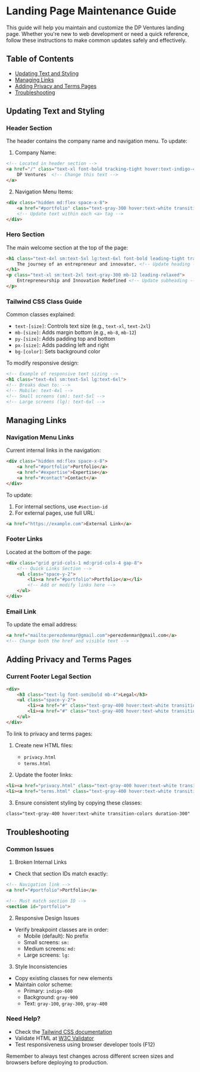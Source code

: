 # Landing Page Maintenance Guide

This guide will help you maintain and customize the DP Ventures landing page. Whether you're new to web development or need a quick reference, follow these instructions to make common updates safely and effectively.

## Table of Contents
- [Updating Text and Styling](#updating-text-and-styling)
- [Managing Links](#managing-links)
- [Adding Privacy and Terms Pages](#adding-privacy-and-terms-pages)
- [Troubleshooting](#troubleshooting)

## Updating Text and Styling

### Header Section
The header contains the company name and navigation menu. To update:

1. Company Name:
```html
<!-- Located in header section -->
<a href="/" class="text-xl font-bold tracking-tight hover:text-indigo-400 transition-colors duration-300">
    DP Ventures  <!-- Change this text -->
</a>
```

2. Navigation Menu Items:
```html
<div class="hidden md:flex space-x-8">
    <a href="#portfolio" class="text-gray-300 hover:text-white transition-colors duration-300">Portfolio</a>
    <!-- Update text within each <a> tag -->
</div>
```

### Hero Section
The main welcome section at the top of the page:

```html
<h1 class="text-4xl sm:text-5xl lg:text-6xl font-bold leading-tight tracking-tighter mb-8">
    The journey of an entrepreneur and innovator. <!-- Update heading -->
</h1>
<p class="text-xl sm:text-2xl text-gray-300 mb-12 leading-relaxed">
    Entrepreneurship and Innovation Redefined <!-- Update subheading -->
</p>
```

### Tailwind CSS Class Guide
Common classes explained:
- `text-[size]`: Controls text size (e.g., `text-xl`, `text-2xl`)
- `mb-[size]`: Adds margin bottom (e.g., `mb-8`, `mb-12`)
- `py-[size]`: Adds padding top and bottom
- `px-[size]`: Adds padding left and right
- `bg-[color]`: Sets background color

To modify responsive design:
```html
<!-- Example of responsive text sizing -->
<h1 class="text-4xl sm:text-5xl lg:text-6xl">
<!-- Breaks down to: -->
<!-- Mobile: text-4xl -->
<!-- Small screens (sm): text-5xl -->
<!-- Large screens (lg): text-6xl -->
```

## Managing Links

### Navigation Menu Links
Current internal links in the navigation:
```html
<div class="hidden md:flex space-x-8">
    <a href="#portfolio">Portfolio</a>
    <a href="#expertise">Expertise</a>
    <a href="#contact">Contact</a>
</div>
```

To update:
1. For internal sections, use `#section-id`
2. For external pages, use full URL:
```html
<a href="https://example.com">External Link</a>
```

### Footer Links
Located at the bottom of the page:
```html
<div class="grid grid-cols-1 md:grid-cols-4 gap-8">
    <!-- Quick Links Section -->
    <ul class="space-y-2">
        <li><a href="#portfolio">Portfolio</a></li>
        <!-- Add or modify links here -->
    </ul>
</div>
```

### Email Link
To update the email address:
```html
<a href="mailto:perezdenmar@gmail.com">perezdenmar@gmail.com</a>
<!-- Change both the href and visible text -->
```

## Adding Privacy and Terms Pages

### Current Footer Legal Section
```html
<div>
    <h3 class="text-lg font-semibold mb-4">Legal</h3>
    <ul class="space-y-2">
        <li><a href="#" class="text-gray-400 hover:text-white transition-colors duration-300">Privacy Policy</a></li>
        <li><a href="#" class="text-gray-400 hover:text-white transition-colors duration-300">Terms of Service</a></li>
    </ul>
</div>
```

To link to privacy and terms pages:

1. Create new HTML files:
   - `privacy.html`
   - `terms.html`

2. Update the footer links:
```html
<li><a href="privacy.html" class="text-gray-400 hover:text-white transition-colors duration-300">Privacy Policy</a></li>
<li><a href="terms.html" class="text-gray-400 hover:text-white transition-colors duration-300">Terms of Service</a></li>
```

3. Ensure consistent styling by copying these classes:
```html
class="text-gray-400 hover:text-white transition-colors duration-300"
```

## Troubleshooting

### Common Issues

1. Broken Internal Links
- Check that section IDs match exactly:
```html
<!-- Navigation link -->
<a href="#portfolio">Portfolio</a>

<!-- Must match section ID -->
<section id="portfolio">
```

2. Responsive Design Issues
- Verify breakpoint classes are in order:
  - Mobile (default): No prefix
  - Small screens: `sm:`
  - Medium screens: `md:`
  - Large screens: `lg:`

3. Style Inconsistencies
- Copy existing classes for new elements
- Maintain color scheme:
  - Primary: `indigo-600`
  - Background: `gray-900`
  - Text: `gray-100`, `gray-300`, `gray-400`

### Need Help?
- Check the [Tailwind CSS documentation](https://tailwindcss.com/docs)
- Validate HTML at [W3C Validator](https://validator.w3.org/)
- Test responsiveness using browser developer tools (F12)

Remember to always test changes across different screen sizes and browsers before deploying to production.